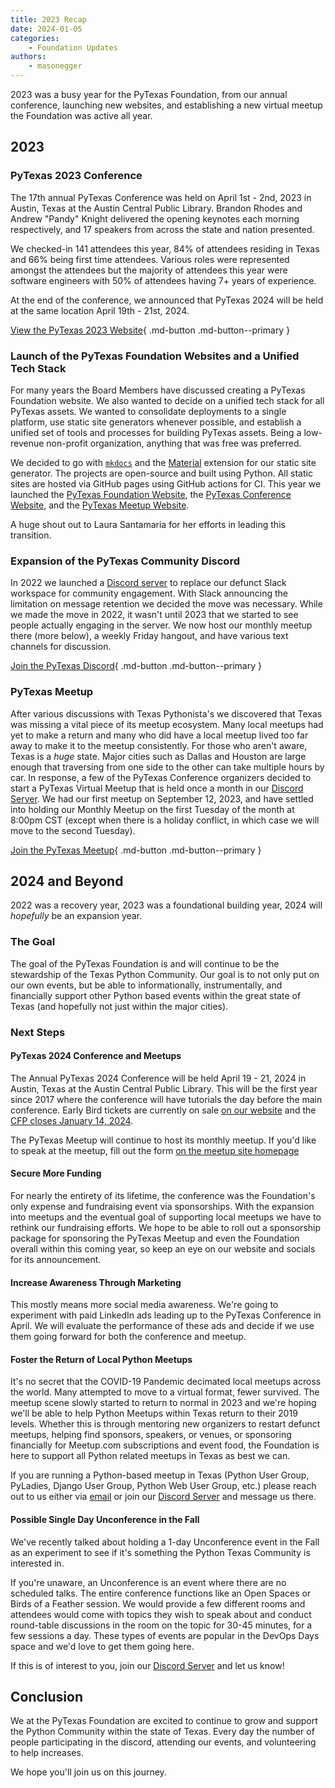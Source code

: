 ```yaml
---
title: 2023 Recap
date: 2024-01-05
categories: 
    - Foundation Updates
authors:
    - masonegger
---
```


2023 was a busy year for the PyTexas Foundation, from our annual conference, 
launching new websites, and establishing a new virtual meetup the Foundation was 
active all year.

<!-- more -->

## 2023

### PyTexas 2023 Conference

The 17th annual PyTexas Conference was held on April 1st - 2nd, 2023 in Austin, 
Texas at the Austin Central Public Library. Brandon Rhodes and Andrew "Pandy" Knight 
delivered the opening keynotes each morning respectively, and 17 speakers from 
across the state and nation presented.

We checked-in 141 attendees this year, 84% of attendees residing in Texas and 66% 
being first time attendees. Various roles were represented amongst the attendees 
but the majority of attendees this year were software engineers with 50% of attendees 
having 7+ years of experience.

At the end of the conference, we announced that PyTexas 2024 will be held at the same
location April 19th - 21st, 2024.

[View the PyTexas 2023 Website](https://archive.pytexas.org/2023){ .md-button .md-button--primary }

### Launch of the PyTexas Foundation Websites and a Unified Tech Stack

For many years the Board Members have discussed creating a PyTexas Foundation
website. We also wanted to decide on a unified tech stack for all PyTexas assets.
We wanted to consolidate deployments to a single platform, use static site generators
whenever possible, and establish a unified set of tools and processes for building
PyTexas assets. Being a low-revenue non-profit organization, anything that was
free was preferred.

We decided to go with [`mkdocs`](https://www.mkdocs.org/) and the 
[Material](https://squidfunk.github.io/mkdocs-material/) extension for our static 
site generator. The projects are open-source and built using Python. All static
sites are hosted via GitHub pages using GitHub actions for CI. This year we launched
the [PyTexas Foundation Website](https://pytexas.org), the [PyTexas Conference Website](https://pytexas.org/2024), and the [PyTexas Meetup Website](https://pytexas.org/meetup).

A huge shout out to Laura Santamaria for her efforts in leading this transition.

### Expansion of the PyTexas Community Discord

In 2022 we launched a [Discord server](https://discord.gg/jNPAbcNukj) to replace
our defunct Slack workspace for community engagement. With Slack announcing the
limitation on message retention we decided the move was necessary. While we
made the move in 2022, it wasn't until 2023 that we started to see people actually
engaging in the server. We now host our monthly meetup there (more below), a weekly
Friday hangout, and have various text channels for discussion. 

[Join the PyTexas Discord](https://discord.gg/jNPAbcNukj){ .md-button .md-button--primary }

### PyTexas Meetup

After various discussions with Texas Pythonista's we discovered that Texas was missing
a vital piece of its meetup ecosystem. Many local meetups had yet to make a return
and many who did have a local meetup lived too far away to make it to the meetup
consistently. For those who aren't aware, Texas is a _huge_ state. Major cities
such as Dallas and Houston are large enough that traversing from one side to the 
other can take multiple hours by car. In response, a few of the PyTexas Conference 
organizers decided to start a PyTexas Virtual Meetup that is held once a month
in our [Discord Server](https://discord.gg/jNPAbcNukj). We had our first meetup
on September 12, 2023, and have settled into holding our Monthly Meetup on the 
first Tuesday of the month at 8:00pm CST (except when there is a holiday conflict, in which
case we will move to the second Tuesday).

[Join the PyTexas Meetup](https://pytexas.org/meetup/join){ .md-button .md-button--primary }

## 2024 and Beyond

2022 was a recovery year, 2023 was a foundational building year, 2024 will _hopefully_
be an expansion year.

### The Goal

The goal of the PyTexas Foundation is and will continue to be the stewardship
of the Texas Python Community. Our goal is to not only put on our own events,
but be able to informationally, instrumentally, and financially support other Python
based events within the great state of Texas (and hopefully not just within the
major cities).

### Next Steps 

#### **PyTexas 2024 Conference and Meetups**

The Annual PyTexas 2024 Conference will be held April 19 - 21, 2024 in Austin,
Texas at the Austin Central Public Library. This will be the first year since 2017
where the conference will have tutorials the day before the main conference.
Early Bird tickets are currently on sale [on our website](https://pytexas.org/2024)
and the [CFP closes January 14, 2024](https://pretalx.com/pytexas-2024/).

The PyTexas Meetup will continue to host its monthly meetup. If you'd like to
speak at the meetup, fill out the form [on the meetup site homepage](https://www.pytexas.org/meetup/)

#### **Secure More Funding**

For nearly the entirety of its lifetime, the conference was the Foundation's
only expense and fundraising event via sponsorships. With the expansion into 
meetups and the eventual goal of supporting local meetups we have to rethink our 
fundraising efforts. We hope to be able to roll out a sponsorship package for
sponsoring the PyTexas Meetup and even the Foundation overall within this coming
year, so keep an eye on our website and socials for its announcement.

#### **Increase Awareness Through Marketing**
This mostly means more social media awareness. We're going to experiment with
paid LinkedIn ads leading up to the PyTexas Conference in April. We will evaluate
the performance of these ads and decide if we use them going forward for both
the conference and meetup.

#### **Foster the Return of Local Python Meetups**

It's no secret that the COVID-19 Pandemic decimated local meetups across the world.
Many attempted to move to a virtual format, fewer survived. The meetup scene
slowly started to return to normal in 2023 and we're hoping we'll be able to 
help Python Meetups within Texas return to their 2019 levels. Whether this is 
through mentoring new organizers to restart defunct meetups, helping find sponsors,
speakers, or venues, or sponsoring financially for Meetup.com subscriptions and
event food, the Foundation is here to support all Python related meetups in Texas
as best we can.

If you are running a Python-based meetup in Texas (Python User Group, PyLadies, 
Django User Group, Python Web User Group, etc.) please reach out to us either
via [email](mailto:foundation@pytexas.org) or join our [Discord Server](https://discord.gg/jNPAbcNukj) 
and message us there.

#### **Possible Single Day Unconference in the Fall**

We've recently talked about holding a 1-day Unconference event in the Fall as
an experiment to see if it's something the Python Texas Community is interested
in. 

If you're unaware, an Unconference is an event where there are no scheduled talks.
The entire conference functions like an Open Spaces or Birds of a Feather session.
We would provide a few different rooms and attendees would come with topics they
wish to speak about and conduct round-table discussions in the room on the topic
for 30-45 minutes, for a few sessions a day. These types of events are popular in
the DevOps Days space and we'd love to get them going here.

If this is of interest to you, join our [Discord Server](https://discord.gg/jNPAbcNukj)
and let us know!

## Conclusion

We at the PyTexas Foundation are excited to continue to grow and support the Python
Community within the state of Texas. Every day the number of people participating
in the discord, attending our events, and volunteering to help increases. 

We hope you'll join us on this journey.
